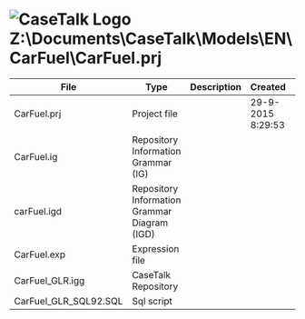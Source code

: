 # ![CaseTalk Logo](https://www.casetalk.com/templates/casetalk/favicon.ico) Z:\Documents\CaseTalk\Models\EN\CarFuel\CarFuel.prj
File|Type|Description|Created|Modified
----|----|-----------|-------|--------
CarFuel.prj|Project file||29-9-2015 8:29:53|22-11-2017 22:08:19
CarFuel.ig|Repository Information Grammar (IG)|||
carFuel.igd|Repository Information Grammar Diagram (IGD)|||
CarFuel.exp|Expression file|||
CarFuel_GLR.igg|CaseTalk Repository|||
CarFuel_GLR_SQL92.SQL|Sql script|||
